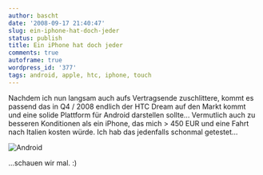 ```yaml
---
author: bascht
date: '2008-09-17 21:40:47'
slug: ein-iphone-hat-doch-jeder
status: publish
title: Ein iPhone hat doch jeder
comments: true
autoframe: true
wordpress_id: '377'
tags: android, apple, htc, iphone, touch
---
```


Nachdem ich nun langsam auch aufs Vertragsende zuschlittere, kommt
es passend das in Q4 / 2008 endlich der HTC Dream auf den Markt
kommt und eine solide Plattform für Android darstellen sollte...
Vermutlich auch zu besseren Konditionen als ein iPhone, das mich \>
450 EUR und eine Fahrt nach Italien kosten würde. Ich hab das
jedenfalls schonmal getestet...

![Android](/blog/2008-09-17-ein-iphone-hat-doch-jeder/android.png)

...schauen wir mal. :)



